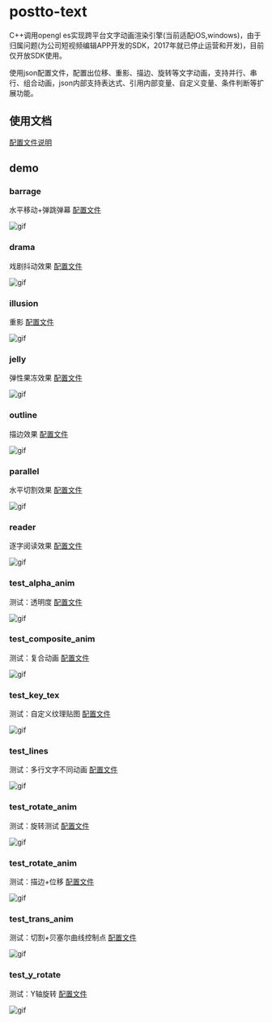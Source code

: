 # postto-text
C++调用opengl es实现跨平台文字动画渲染引擎(当前适配iOS,windows)，由于归属问题(为公司短视频编辑APP开发的SDK，2017年就已停止运营和开发)，目前仅开放SDK使用。

使用json配置文件，配置出位移、重影、描边、旋转等文字动画，支持并行、串行、组合动画，json内部支持表达式、引用内部变量、自定义变量、条件判断等扩展功能。

## 使用文档
[配置文件说明](document/reference.md)

## demo
### barrage
水平移动+弹跳弹幕
[配置文件](SwiftContainer/SwiftContainer/effects/barrage/package.json)

![gif](document/gif/barrage.gif)

### drama
戏剧抖动效果
[配置文件](SwiftContainer/SwiftContainer/effects/drama/package.json)

![gif](document/gif/drama.gif)

### illusion
重影
[配置文件](SwiftContainer/SwiftContainer/effects/illusion/package.json)

![gif](document/gif/illusion.gif)

### jelly
弹性果冻效果
[配置文件](SwiftContainer/SwiftContainer/effects/jelly/package.json)

![gif](document/gif/jelly.gif)

### outline
描边效果
[配置文件](SwiftContainer/SwiftContainer/effects/outline/package.json)

![gif](document/gif/outline.gif)

### parallel
水平切割效果
[配置文件](SwiftContainer/SwiftContainer/effects/parallel/package.json)

![gif](document/gif/parallel.gif)

### reader
逐字阅读效果
[配置文件](SwiftContainer/SwiftContainer/effects/reader/package.json)

![gif](document/gif/reader.gif)

### test_alpha_anim
测试：透明度
[配置文件](SwiftContainer/SwiftContainer/effects/test_alpha_anim/package.json)

![gif](document/gif/test_alpha_anim.gif)

### test_composite_anim
测试：复合动画
[配置文件](SwiftContainer/SwiftContainer/effects/test_composite_anim/package.json)

![gif](document/gif/test_composite_anim.gif)

### test_key_tex
测试：自定义纹理贴图
[配置文件](SwiftContainer/SwiftContainer/effects/test_key_tex/package.json)

![gif](document/gif/test_key_tex.gif)

### test_lines
测试：多行文字不同动画
[配置文件](SwiftContainer/SwiftContainer/effects/test_lines/package.json)

![gif](document/gif/test_lines.gif)

### test_rotate_anim
测试：旋转测试
[配置文件](SwiftContainer/SwiftContainer/effects/test_rotate_anim/package.json)

![gif](document/gif/test_rotate_anim.gif)

### test_rotate_anim
测试：描边+位移
[配置文件](SwiftContainer/SwiftContainer/effects/test_tex_anim/package.json)

![gif](document/gif/test_tex_anim.gif)

### test_trans_anim
测试：切割+贝塞尔曲线控制点
[配置文件](SwiftContainer/SwiftContainer/effects/test_trans_anim/package.json)

![gif](document/gif/test_trans_anim.gif)

### test_y_rotate
测试：Y轴旋转
[配置文件](SwiftContainer/SwiftContainer/effects/test_y_rotate/package.json)

![gif](document/gif/test_y_rotate.gif)
